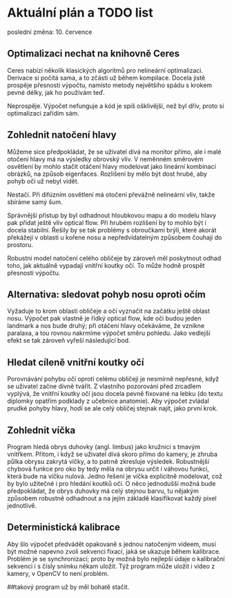 # Aktuální plán a TODO list

poslední změna: 10. července

## Optimalizaci nechat na knihovně Ceres
Ceres nabízí několik klasických algoritmů pro nelineární optimalizaci. Derivace si počítá sama, a to zčásti už během kompilace. Docela jistě prospěje přesnosti výpočtu, namísto metody největšího spádu s krokem pevné délky, jak ho používám teď.

Neprospěje. Výpočet nefunguje a kód je spíš ošklivější, než byl dřív, proto si optimalizaci zařídím sám.

## Zohlednit natočení hlavy
Můžeme sice předpokládat, že se uživatel dívá na monitor přímo, ale i malé otočení hlavy má na výsledky obrovský vliv. V neměnném směrovém osvětlení by mohlo stačit otáčení hlavy modelovat jako lineární kombinaci obrázků, na způsob eigenfaces. Rozlišení by mělo být dost hrubé, aby pohyb očí už nebyl vidět.

Nestačí. Při difúzním osvětlení má otočení převážně nelineární vliv, takže sbíráme samý šum.

Správnější přístup by byl odhadnout hloubkovou mapu a do modelu hlavy pak přidat ještě vliv optical flow. Při hrubém rozlišení by to mohlo být i docela stabilní. Řešily by se tak problémy s obroučkami brýlí, které akorát překážejí v oblasti u kořene nosu a nepředvídatelným způsobem čouhají do prostoru.

Robustní model natočení celého obličeje by zároveň měl poskytnout odhad toho, jak aktuálně vypadají vnitřní koutky očí. To může hodně prospět přesnosti výpočtu.

## Alternativa: sledovat pohyb nosu oproti očím
Vyžaduje to krom oblasti obličeje a očí vyznačit na začátku ještě oblast nosu. Výpočet pak vlastně je řídký optical flow, kde oči budou jeden landmark a nos bude druhý; při otáčení hlavy očekáváme, že vznikne paralaxa, a tou rovnou nakrmíme výpočet směru pohledu. Jako vedlejší efekt se tak zároveň vyřeší následující bod.

## Hledat cíleně vnitřní koutky očí
Porovnávání pohybu očí oproti celému obličeji je nesmírně nepřesné, když se uživatel začne divně tvářit. Z vlastního pozorování před zrcadlem vyplývá, že vnitřní koutky očí jsou docela pevně fixované na lebku (do textu diplomky opatřím podklady z učebnice anatomie). Aby výpočet zvládal prudké pohyby hlavy, hodí se ale celý obličej stejnak najít, jako první krok.

## Zohlednit víčka
Program hledá obrys duhovky (angl. limbus) jako kružnici s tmavým vnitřkem. Přitom, i když se uživatel dívá skoro přímo do kamery, je zhruba půlka obrysu zakrytá víčky, a to patrně zkresluje výsledek. Robustnější chybová funkce pro oko by tedy měla na obrysu určit i váhovou funkci, která bude na víčku nulová. Jedno řešení je víčka explicitně modelovat, což by bylo užitečné i pro hledání koutků očí. O něco jednodušší možná bude předpokládat, že obrys duhovky má celý stejnou barvu, tu nějakým způsobem robustně odhadnout a na jejím základě klasifikovat každý pixel jednotlivě.

## Deterministická kalibrace
Aby šlo výpočet předvádět opakovaně s jednou natočeným videem, musí být možné napevno zvoli sekvenci fixací, jaká se ukazuje během kalibrace. Problém je se synchronizací; proto by možná bylo nejlepší údaje o kalibrační sekvenci i s čísly snímku někam uložit. Týž program může uložit i video z kamery, v OpenCV to není problém.

##takový program už by měl bohatě stačit.

